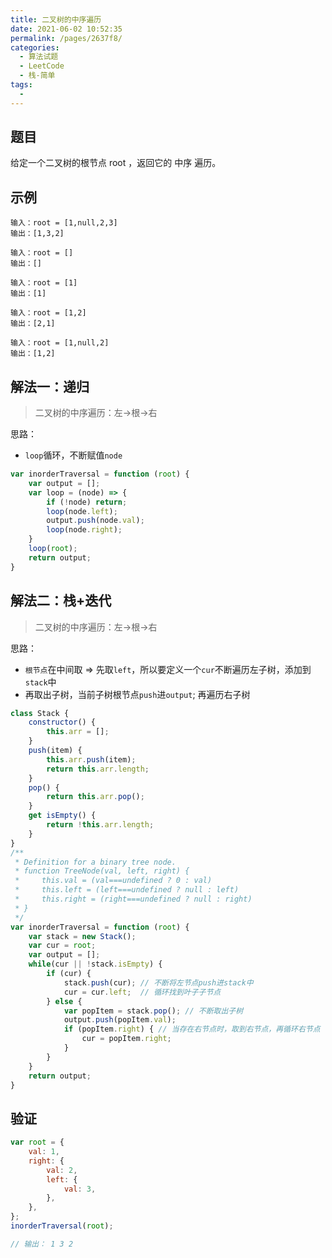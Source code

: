 ```yaml
---
title: 二叉树的中序遍历
date: 2021-06-02 10:52:35
permalink: /pages/2637f8/
categories:
  - 算法试题
  - LeetCode
  - 栈-简单
tags:
  -
---
```


## 题目
给定一个二叉树的根节点 root ，返回它的 中序 遍历。

## 示例

    输入：root = [1,null,2,3]
    输出：[1,3,2]

    输入：root = []
    输出：[]

    输入：root = [1]
    输出：[1]

    输入：root = [1,2]
    输出：[2,1]

    输入：root = [1,null,2]
    输出：[1,2]


## 解法一：递归
> 二叉树的中序遍历：左->根->右

思路：
+ `loop`循环，不断赋值`node`


```js
var inorderTraversal = function (root) {
    var output = [];
    var loop = (node) => {
        if (!node) return;
        loop(node.left);
        output.push(node.val);
        loop(node.right);
    }
    loop(root);
    return output;
}
```

## 解法二：栈+迭代
> 二叉树的中序遍历：左->根->右

思路：
+ `根节点`在中间取 => 先取`left`，所以要定义一个`cur`不断遍历左子树，添加到`stack`中
+ 再取出子树，当前子树根节点`push`进`output`; 再遍历右子树

```js
class Stack {
    constructor() {
        this.arr = [];
    }
    push(item) {
        this.arr.push(item);
        return this.arr.length;
    }
    pop() {
        return this.arr.pop();
    }
    get isEmpty() {
        return !this.arr.length;
    }
}
/**
 * Definition for a binary tree node.
 * function TreeNode(val, left, right) {
 *     this.val = (val===undefined ? 0 : val)
 *     this.left = (left===undefined ? null : left)
 *     this.right = (right===undefined ? null : right)
 * }
 */
var inorderTraversal = function (root) {
    var stack = new Stack();
    var cur = root;
    var output = [];
    while(cur || !stack.isEmpty) {
        if (cur) {
            stack.push(cur); // 不断将左节点push进stack中
            cur = cur.left;  // 循环找到叶子子节点
        } else {
            var popItem = stack.pop(); // 不断取出子树
            output.push(popItem.val);
            if (popItem.right) { // 当存在右节点时，取到右节点，再循环右节点
                cur = popItem.right;
            }
        }
    }
    return output;
}
```
## 验证
```js
var root = {
    val: 1,
    right: {
        val: 2,
        left: {
            val: 3,
        },
    },
};
inorderTraversal(root);

// 输出： 1 3 2
```